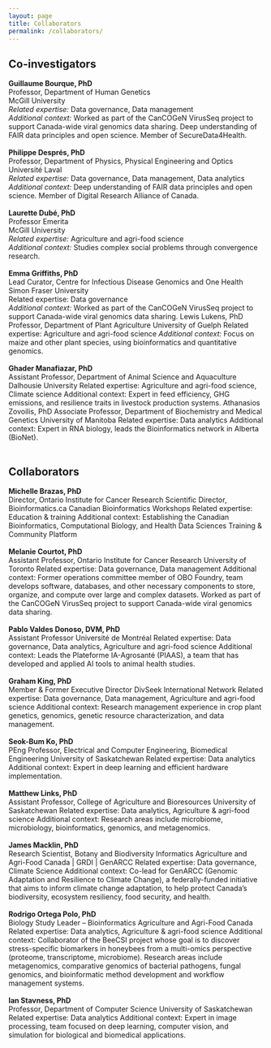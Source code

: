 ```yaml
---
layout: page
title: Collaborators
permalink: /collaborators/
---
```


## Co-investigators

**Guillaume Bourque, PhD**<br>
Professor, Department of Human Genetics<br>
McGill University<br>
_Related expertise:_ Data governance, Data management<br>
_Additional context:_ Worked as part of the CanCOGeN VirusSeq project to support Canada-wide viral genomics data sharing. Deep understanding of FAIR data principles and open science. Member of SecureData4Health.
<br>
<br>
**Philippe Després, PhD**<br>
Professor, Department of Physics, Physical Engineering and Optics<br>
Université Laval<br>
_Related expertise:_ Data governance, Data management, Data analytics<br>
_Additional context:_ Deep understanding of FAIR data principles and open science. Member of Digital Research Alliance of Canada.
<br>
<br>
**Laurette Dubé, PhD**<br>
Professor Emerita<br>
McGill University<br>
_Related expertise:_ Agriculture and agri-food science<br>
_Additional context:_ Studies complex social problems through convergence research.
<br>
<br>
**Emma Griffiths, PhD**<br>
Lead Curator, Centre for Infectious Disease Genomics and One Health<br>
Simon Fraser University<br>
Related expertise: Data governance<br>
_Additional context:_ Worked as part of the CanCOGeN VirusSeq project to support Canada-wide viral genomics data sharing. Lewis Lukens, PhD Professor, Department of Plant Agriculture University of Guelph Related expertise: Agriculture and agri-food science
_Additional context:_ Focus on maize and other plant species, using bioinformatics and quantitative genomics.
<br>
<br>
**Ghader Manafiazar, PhD**<br>
Assistant Professor, Department of Animal Science and Aquaculture Dalhousie University Related expertise: Agriculture and agri-food science, Climate science Additional context: Expert in feed efficiency, GHG emissions, and resilience traits in livestock production systems. Athanasios Zovoilis, PhD Associate Professor, Department of Biochemistry and Medical Genetics University of Manitoba Related expertise: Data analytics Additional context: Expert in RNA biology, leads the Bioinformatics network in Alberta (BioNet).
<br>
<br>
## Collaborators

**Michelle Brazas, PhD**<br>
Director, Ontario Institute for Cancer Research Scientific Director, Bioinformatics.ca Canadian Bioinformatics Workshops Related expertise: Education & training Additional context: Establishing the Canadian Bioinformatics, Computational Biology, and Health Data Sciences Training & Community Platform
<br>
<br>
**Melanie Courtot, PhD**<br>
Assistant Professor, Ontario Institute for Cancer Research University of Toronto Related expertise: Data governance, Data management Additional context: Former operations committee member of OBO Foundry, team develops software, databases, and other necessary components to store, organize, and compute over large and complex datasets. Worked as part of the CanCOGeN VirusSeq project to support Canada-wide viral genomics data sharing.
<br>
<br>
**Pablo Valdes Donoso, DVM, PhD**<br>
Assistant Professor Université de Montréal Related expertise: Data governance, Data analytics, Agriculture and agri-food science Additional context: Leads the Plateforme IA-Agrosanté (PIAAS), a team that has developed and applied AI tools to animal health studies.
<br>
<br>
**Graham King, PhD**<br>
Member & Former Executive Director DivSeek International Network Related expertise: Data governance, Data management, Agriculture and agri-food science Additional context: Research management experience in crop plant genetics, genomics, genetic resource characterization, and data management.
<br>
<br>
**Seok-Bum Ko, PhD**<br>
PEng Professor, Electrical and Computer Engineering, Biomedical Engineering University of Saskatchewan Related expertise: Data analytics Additional context: Expert in deep learning and efficient hardware implementation.
<br>
<br>
**Matthew Links, PhD**<br>
Assistant Professor, College of Agriculture and Bioresources University of Saskatchewan Related expertise: Data analytics, Agriculture & agri-food science Additional context: Research areas include microbiome, microbiology, bioinformatics, genomics, and metagenomics.
<br>
<br>
**James Macklin, PhD**<br>
Research Scientist, Botany and Biodiversity Informatics Agriculture and Agri-Food Canada | GRDI | GenARCC Related expertise: Data governance, Climate Science Additional context: Co-lead for GenARCC (Genomic Adaptation and Resilience to Climate
Change), a federally-funded initiative that aims to inform climate change adaptation, to help protect Canada’s biodiversity, ecosystem resiliency, food security, and health.
<br>
<br>
**Rodrigo Ortega Polo, PhD**<br>
Biology Study Leader – Bioinformatics Agriculture and Agri-Food Canada Related expertise: Data analytics, Agriculture & agri-food science Additional context: Collaborator of the BeeCSI project whose goal is to discover stress-specific biomarkers in honeybees from a multi-omics perspective (proteome, transcriptome, microbiome). Research areas include metagenomics, comparative genomics of bacterial pathogens, fungal genomics, and bioinformatic method development and workflow management systems.
<br>
<br>
**Ian Stavness, PhD**<br>
Professor, Department of Computer Science University of Saskatchewan Related expertise: Data analytics Additional context: Expert in image processing, team focused on deep learning, computer vision, and simulation for biological and biomedical applications. 

